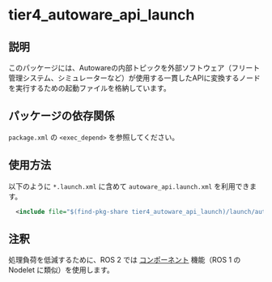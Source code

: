 # tier4_autoware_api_launch

## 説明

このパッケージには、Autowareの内部トピックを外部ソフトウェア（フリート管理システム、シミュレーターなど）が使用する一貫したAPIに変換するノードを実行するための起動ファイルを格納しています。

## パッケージの依存関係

`package.xml` の `<exec_depend>` を参照してください。

## 使用方法

以下のように `*.launch.xml` に含めて `autoware_api.launch.xml` を利用できます。


```xml
  <include file="$(find-pkg-share tier4_autoware_api_launch)/launch/autoware_api.launch.xml"/>
```

## 注釈

処理負荷を低減するために、ROS 2 では [コンポーネント](https://docs.ros.org/en/galactic/Concepts/About-Composition.html) 機能（ROS 1 の Nodelet に類似）を使用します。

